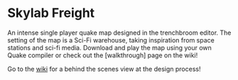# Skylab Freight

An intense single player quake map designed in the trenchbroom editor. The setting of the map is a Sci-Fi warehouse, taking inspiration from space stations and sci-fi media. Download and play the map using your own Quake compiler or check out the [walkthrough] page on the wiki!

Go to the [wiki](https://github.com/hannahkers/Quake-Singleplayer-Map/wiki) for a behind the scenes view at the design process!
